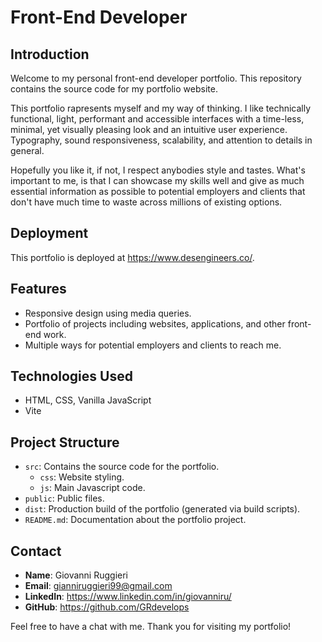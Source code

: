 # Front-End Developer

## Introduction
Welcome to my personal front-end developer portfolio. This repository contains the source code for my portfolio website.

This portfolio rapresents myself and my way of thinking. I like technically functional, light, performant and accessible interfaces with a time-less, minimal, yet visually pleasing look and an intuitive user experience. Typography, sound responsiveness, scalability, and attention to details in general. 

Hopefully you like it, if not, I respect anybodies style and tastes. What's important to me, is that I can showcase my skills well and give as much essential information as possible to potential employers and clients that don't have much time to waste across millions of existing options.

## Deployment
This portfolio is deployed at https://www.desengineers.co/.

## Features
- Responsive design using media queries.
- Portfolio of projects including websites, applications, and other front-end work.
- Multiple ways for potential employers and clients to reach me.

## Technologies Used
- HTML, CSS, Vanilla JavaScript
- Vite

## Project Structure
- `src`: Contains the source code for the portfolio.
  - `css`: Website styling.
  - `js`: Main Javascript code.
- `public`: Public files.
- `dist`: Production build of the portfolio (generated via build scripts).
- `README.md`: Documentation about the portfolio project.

## Contact
- **Name**: Giovanni Ruggieri
- **Email**: gianniruggieri99@gmail.com
- **LinkedIn**: https://www.linkedin.com/in/giovanniru/
- **GitHub**: https://github.com/GRdevelops

Feel free to have a chat with me. Thank you for visiting my portfolio!
